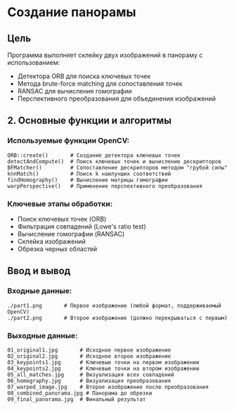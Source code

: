 # Создание панорамы 

## Цель
Программа выполняет склейку двух изображений в панораму с использованием:
- Детектора ORB для поиска ключевых точек
- Метода brute-force matching для сопоставления точек
- RANSAC для вычисления гомографии
- Перспективного преобразования для объединения изображений

## 2. Основные функции и алгоритмы

### Используемые функции OpenCV:
```
ORB::create()       # Создание детектора ключевых точек
detectAndCompute()  # Поиск ключевых точек и вычисление дескрипторов
BFMatcher()         # Сопоставление дескрипторов методом "грубой силы"
knnMatch()          # Поиск k наилучших соответствий
findHomography()    # Вычисление матрицы гомографии
warpPerspective()   # Применение перспективного преобразования
```

### Ключевые этапы обработки:
* Поиск ключевых точек (ORB)
* Фильтрация совпадений (Lowe's ratio test)
* Вычисление гомографии (RANSAC)
* Склейка изображений
* Обрезка черных областей

## Ввод и вывод
### Входные данные:
```
./part1.png       # Первое изображение (любой формат, поддерживаемый OpenCV)
./part2.png       # Второе изображение (должно перекрываться с первым)
```
### Выходные данные:
```
01_original1.jpg       # Исходное первое изображение
02_original2.jpg       # Исходное второе изображение
03_keypoints1.jpg      # Ключевые точки на первом изображении
04_keypoints2.jpg      # Ключевые точки на втором изображении
05_all_matches.jpg     # Визуализация всех совпадений
06_homography.jpg      # Визуализация преобразования
07_warped_image.jpg    # Второе изображение после преобразования
08_combined_panorama.jpg # Панорама до обрезки
09_final_panorama.jpg  # Финальный результат
```
